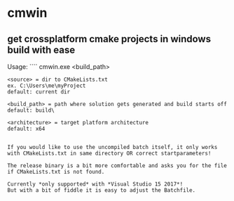 # cmwin
## get crossplatform cmake projects in windows build with ease

Usage:
	```` cmwin.exe <source> <build_path> <architecture>

	<source> = dir to CMakeLists.txt
	ex. C:\Users\me\myProject
	default: current dir

	<build_path> = path where solution gets generated and build starts off
	default: build\

	<architecture> = target platform architecture
	default: x64
````

If you would like to use the uncompiled batch itself, it only works with CMakeLists.txt in same directory OR correct startparameters!

The release binary is a bit more comfortable and asks you for the file if CMakeLists.txt is not found.

Currently *only supported* with *Visual Studio 15 2017*!
But with a bit of fiddle it is easy to adjust the Batchfile.